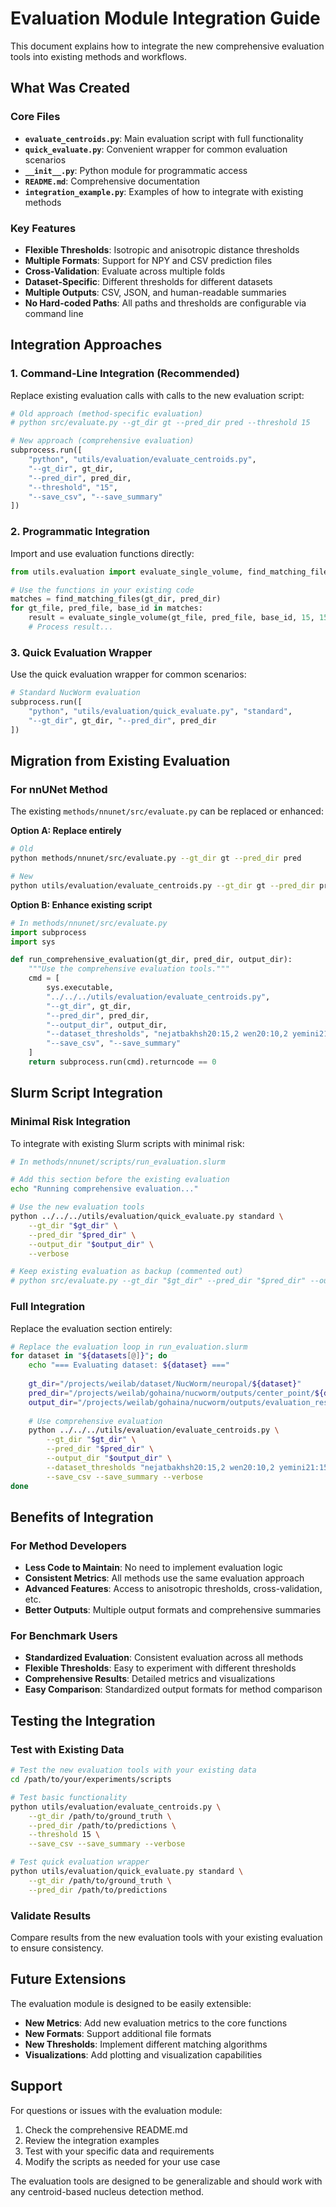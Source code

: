 # Evaluation Module Integration Guide

This document explains how to integrate the new comprehensive evaluation tools into existing methods and workflows.

## What Was Created

### Core Files
- **`evaluate_centroids.py`**: Main evaluation script with full functionality
- **`quick_evaluate.py`**: Convenient wrapper for common evaluation scenarios
- **`__init__.py`**: Python module for programmatic access
- **`README.md`**: Comprehensive documentation
- **`integration_example.py`**: Examples of how to integrate with existing methods

### Key Features
- **Flexible Thresholds**: Isotropic and anisotropic distance thresholds
- **Multiple Formats**: Support for NPY and CSV prediction files
- **Cross-Validation**: Evaluate across multiple folds
- **Dataset-Specific**: Different thresholds for different datasets
- **Multiple Outputs**: CSV, JSON, and human-readable summaries
- **No Hard-coded Paths**: All paths and thresholds are configurable via command line

## Integration Approaches

### 1. Command-Line Integration (Recommended)

Replace existing evaluation calls with calls to the new evaluation script:

```python
# Old approach (method-specific evaluation)
# python src/evaluate.py --gt_dir gt --pred_dir pred --threshold 15

# New approach (comprehensive evaluation)
subprocess.run([
    "python", "utils/evaluation/evaluate_centroids.py",
    "--gt_dir", gt_dir,
    "--pred_dir", pred_dir,
    "--threshold", "15",
    "--save_csv", "--save_summary"
])
```

### 2. Programmatic Integration

Import and use evaluation functions directly:

```python
from utils.evaluation import evaluate_single_volume, find_matching_files

# Use the functions in your existing code
matches = find_matching_files(gt_dir, pred_dir)
for gt_file, pred_file, base_id in matches:
    result = evaluate_single_volume(gt_file, pred_file, base_id, 15, 15)
    # Process result...
```

### 3. Quick Evaluation Wrapper

Use the quick evaluation wrapper for common scenarios:

```python
# Standard NucWorm evaluation
subprocess.run([
    "python", "utils/evaluation/quick_evaluate.py", "standard",
    "--gt_dir", gt_dir, "--pred_dir", pred_dir
])
```

## Migration from Existing Evaluation

### For nnUNet Method

The existing `methods/nnunet/src/evaluate.py` can be replaced or enhanced:

**Option A: Replace entirely**
```bash
# Old
python methods/nnunet/src/evaluate.py --gt_dir gt --pred_dir pred

# New
python utils/evaluation/evaluate_centroids.py --gt_dir gt --pred_dir pred --threshold 15
```

**Option B: Enhance existing script**
```python
# In methods/nnunet/src/evaluate.py
import subprocess
import sys

def run_comprehensive_evaluation(gt_dir, pred_dir, output_dir):
    """Use the comprehensive evaluation tools."""
    cmd = [
        sys.executable,
        "../../../utils/evaluation/evaluate_centroids.py",
        "--gt_dir", gt_dir,
        "--pred_dir", pred_dir,
        "--output_dir", output_dir,
        "--dataset_thresholds", "nejatbakhsh20:15,2 wen20:10,2 yemini21:15,4",
        "--save_csv", "--save_summary"
    ]
    return subprocess.run(cmd).returncode == 0
```

## Slurm Script Integration

### Minimal Risk Integration

To integrate with existing Slurm scripts with minimal risk:

```bash
# In methods/nnunet/scripts/run_evaluation.slurm

# Add this section before the existing evaluation
echo "Running comprehensive evaluation..."

# Use the new evaluation tools
python ../../../utils/evaluation/quick_evaluate.py standard \
    --gt_dir "$gt_dir" \
    --pred_dir "$pred_dir" \
    --output_dir "$output_dir" \
    --verbose

# Keep existing evaluation as backup (commented out)
# python src/evaluate.py --gt_dir "$gt_dir" --pred_dir "$pred_dir" --output_dir "$output_dir"
```

### Full Integration

Replace the evaluation section entirely:

```bash
# Replace the evaluation loop in run_evaluation.slurm
for dataset in "${datasets[@]}"; do
    echo "=== Evaluating dataset: ${dataset} ==="
    
    gt_dir="/projects/weilab/dataset/NucWorm/neuropal/${dataset}"
    pred_dir="/projects/weilab/gohaina/nucworm/outputs/center_point/${dataset}"
    output_dir="/projects/weilab/gohaina/nucworm/outputs/evaluation_results/${dataset}"
    
    # Use comprehensive evaluation
    python ../../../utils/evaluation/evaluate_centroids.py \
        --gt_dir "$gt_dir" \
        --pred_dir "$pred_dir" \
        --output_dir "$output_dir" \
        --dataset_thresholds "nejatbakhsh20:15,2 wen20:10,2 yemini21:15,4" \
        --save_csv --save_summary --verbose
done
```

## Benefits of Integration

### For Method Developers
- **Less Code to Maintain**: No need to implement evaluation logic
- **Consistent Metrics**: All methods use the same evaluation approach
- **Advanced Features**: Access to anisotropic thresholds, cross-validation, etc.
- **Better Outputs**: Multiple output formats and comprehensive summaries

### For Benchmark Users
- **Standardized Evaluation**: Consistent evaluation across all methods
- **Flexible Thresholds**: Easy to experiment with different thresholds
- **Comprehensive Results**: Detailed metrics and visualizations
- **Easy Comparison**: Standardized output formats for method comparison

## Testing the Integration

### Test with Existing Data
```bash
# Test the new evaluation tools with your existing data
cd /path/to/your/experiments/scripts

# Test basic functionality
python utils/evaluation/evaluate_centroids.py \
    --gt_dir /path/to/ground_truth \
    --pred_dir /path/to/predictions \
    --threshold 15 \
    --save_csv --save_summary --verbose

# Test quick evaluation wrapper
python utils/evaluation/quick_evaluate.py standard \
    --gt_dir /path/to/ground_truth \
    --pred_dir /path/to/predictions
```

### Validate Results
Compare results from the new evaluation tools with your existing evaluation to ensure consistency.

## Future Extensions

The evaluation module is designed to be easily extensible:

- **New Metrics**: Add new evaluation metrics to the core functions
- **New Formats**: Support additional file formats
- **New Thresholds**: Implement different matching algorithms
- **Visualizations**: Add plotting and visualization capabilities

## Support

For questions or issues with the evaluation module:
1. Check the comprehensive README.md
2. Review the integration examples
3. Test with your specific data and requirements
4. Modify the scripts as needed for your use case

The evaluation tools are designed to be generalizable and should work with any centroid-based nucleus detection method.
